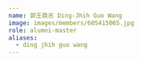 ```yaml
---
name: 郭王鼎志 Ding-Jhih Guo Wang 
image: images/members/605415065.jpg 
role: alumni-master
aliases:
  - ding jhih guo wang
---
```

